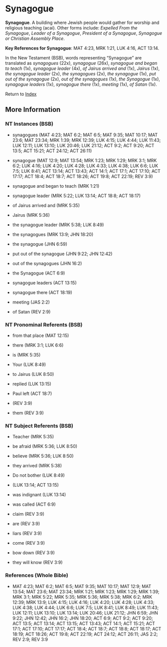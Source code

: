 # Synagogue
**Synagogue**. 
A building where Jewish people would gather for worship and religious teaching (acai). 
Other forms include: 
*Expelled From the Synagogue*, *Leader of a Synagogue*, *President of a Synagogue*, *Synagogue or Christian Assembly Place*. 


**Key References for Synagogue**: 
MAT 4:23, MRK 1:21, LUK 4:16, ACT 13:14. 




In the New Testament (BSB), words representing “Synagogue” are translated as 
*synagogues* (22x), *synagogue* (26x), *synagogue and began to teach* (1x), *synagogue leader* (4x), *of Jairus arrived and* (1x), *Jairus* (1x), *the synagogue leader* (2x), *the synagogues* (2x), *the synagogue* (1x), *put out of the synagogue* (2x), *out of the synagogues* (1x), *the Synagogue* (1x), *synagogue leaders* (1x), *synagogue there* (1x), *meeting* (1x), *of Satan* (1x). 


Return to [Index](00-Index.md)

## More Information

### NT Instances (BSB)

* synagogues (MAT 4:23; MAT 6:2; MAT 6:5; MAT 9:35; MAT 10:17; MAT 23:6; MAT 23:34; MRK 1:39; MRK 12:39; LUK 4:15; LUK 4:44; LUK 11:43; LUK 12:11; LUK 13:10; LUK 20:46; LUK 21:12; ACT 9:2; ACT 9:20; ACT 13:5; ACT 15:21; ACT 24:12; ACT 26:11)

* synagogue (MAT 12:9; MAT 13:54; MRK 1:23; MRK 1:29; MRK 3:1; MRK 6:2; LUK 4:16; LUK 4:20; LUK 4:28; LUK 4:33; LUK 4:38; LUK 6:6; LUK 7:5; LUK 8:41; ACT 13:14; ACT 13:43; ACT 14:1; ACT 17:1; ACT 17:10; ACT 17:17; ACT 18:4; ACT 18:7; ACT 18:26; ACT 19:8; ACT 22:19; REV 3:9)

* synagogue and began to teach (MRK 1:21)

* synagogue leader (MRK 5:22; LUK 13:14; ACT 18:8; ACT 18:17)

* of Jairus arrived and (MRK 5:35)

* Jairus (MRK 5:36)

* the synagogue leader (MRK 5:38; LUK 8:49)

* the synagogues (MRK 13:9; JHN 18:20)

* the synagogue (JHN 6:59)

* put out of the synagogue (JHN 9:22; JHN 12:42)

* out of the synagogues (JHN 16:2)

* the Synagogue (ACT 6:9)

* synagogue leaders (ACT 13:15)

* synagogue there (ACT 18:19)

* meeting (JAS 2:2)

* of Satan (REV 2:9)



### NT Pronominal Referents (BSB)

* from that place (MAT 12:15)

* there (MRK 3:1; LUK 6:6)

* is (MRK 5:35)

* Your (LUK 8:49)

* to Jairus (LUK 8:50)

* replied (LUK 13:15)

* Paul left (ACT 18:7)

*  (REV 3:9)

* them (REV 3:9)



### NT Subject Referents (BSB)

* Teacher (MRK 5:35)

* be afraid (MRK 5:36; LUK 8:50)

* believe (MRK 5:36; LUK 8:50)

* they arrived (MRK 5:38)

* Do not bother (LUK 8:49)

*  (LUK 13:14; ACT 13:15)

* was indignant (LUK 13:14)

* was called (ACT 6:9)

* claim (REV 3:9)

* are (REV 3:9)

* liars (REV 3:9)

* come (REV 3:9)

* bow down (REV 3:9)

* they will know (REV 3:9)



### References (Whole Bible)

* MAT 4:23; MAT 6:2; MAT 6:5; MAT 9:35; MAT 10:17; MAT 12:9; MAT 13:54; MAT 23:6; MAT 23:34; MRK 1:21; MRK 1:23; MRK 1:29; MRK 1:39; MRK 3:1; MRK 5:22; MRK 5:35; MRK 5:36; MRK 5:38; MRK 6:2; MRK 12:39; MRK 13:9; LUK 4:15; LUK 4:16; LUK 4:20; LUK 4:28; LUK 4:33; LUK 4:38; LUK 4:44; LUK 6:6; LUK 7:5; LUK 8:41; LUK 8:49; LUK 11:43; LUK 12:11; LUK 13:10; LUK 13:14; LUK 20:46; LUK 21:12; JHN 6:59; JHN 9:22; JHN 12:42; JHN 16:2; JHN 18:20; ACT 6:9; ACT 9:2; ACT 9:20; ACT 13:5; ACT 13:14; ACT 13:15; ACT 13:43; ACT 14:1; ACT 15:21; ACT 17:1; ACT 17:10; ACT 17:17; ACT 18:4; ACT 18:7; ACT 18:8; ACT 18:17; ACT 18:19; ACT 18:26; ACT 19:8; ACT 22:19; ACT 24:12; ACT 26:11; JAS 2:2; REV 2:9; REV 3:9



